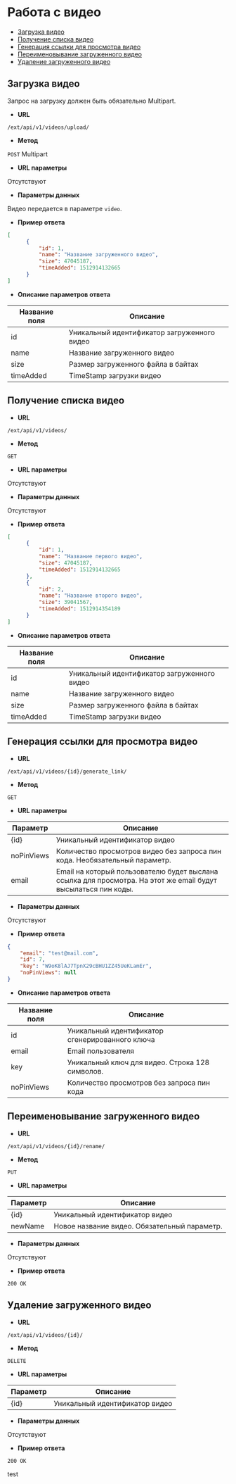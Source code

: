 # Работа с видео

- [Загрузка видео](#Загрузка-видео)
- [Получение списка видео](#Получение-списка-видео)
- [Генерация ссылки для просмотра видео](#Генерация-ссылки-для-просмотра-видео)
- [Переименовывание загруженного видео](#Переименовывание-загруженного-видео)
- [Удаление загруженного видео](#Удаление-загруженного-видео)

## Загрузка видео
Запрос на загрузку должен быть обязательно Multipart.

* **URL**

`/ext/api/v1/videos/upload/`

* **Метод**

`POST` Multipart

* **URL параметры**

Отсутствуют

* **Параметры данных**

Видео передается в параметре `video`.

* **Пример ответа**

```json
[
      {
          "id": 1, 
          "name": "Название загруженного видео", 
          "size": 47045187, 
          "timeAdded": 1512914132665
      }
]      
```

* **Описание параметров ответа**

Название поля | Описание
------------- | --------
id | Уникальный идентификатор загруженного видео
name | Название загруженного видео
size | Размер загруженного файла в байтах
timeAdded | TimeStamp загрузки видео

## Получение списка видео

* **URL**

`/ext/api/v1/videos/`

* **Метод**

`GET`

* **URL параметры**

Отсутствуют

* **Параметры данных**

Отсутствуют

* **Пример ответа**

```json
[
      {
          "id": 1, 
          "name": "Название первого видео", 
          "size": 47045187, 
          "timeAdded": 1512914132665
      }, 
      {
          "id": 2, 
          "name": "Название второго видео", 
          "size": 39041567, 
          "timeAdded": 1512914354189
      }
]      
```

* **Описание параметров ответа**

Название поля | Описание
------------- | --------
id | Уникальный идентификатор загруженного видео
name | Название загруженного видео
size | Размер загруженного файла в байтах
timeAdded | TimeStamp загрузки видео

## Генерация ссылки для просмотра видео

* **URL**

`/ext/api/v1/videos/{id}/generate_link/`

* **Метод**

`GET`

* **URL параметры**

Параметр | Описание
-------- | --------
{id} | Уникальный идентификатор видео
noPinViews | Количество просмотров видео без запроса пин кода. Необязательный параметр.
email | Email на который пользователю будет выслана ссылка для просмотра. На этот же email будут высылаться пин коды.   

* **Параметры данных**

Отсутствуют

* **Пример ответа**

```json
{
    "email": "test@mail.com", 
    "id": 7, 
    "key": "W9oK8lAJ7TpnX29cBHU1ZZ45UeKLamEr", 
    "noPinViews": null
}     
```

* **Описание параметров ответа**

Название поля | Описание
------------- | --------
id | Уникальный идентификатор сгенерированного ключа
email | Email пользователя
key | Уникальный ключ для видео. Строка 128 символов.
noPinViews | Количество просмотров без запроса пин кода

## Переименовывание загруженного видео

* **URL**

`/ext/api/v1/videos/{id}/rename/`

* **Метод**

`PUT`

* **URL параметры**

Параметр | Описание
-------- | --------
{id} | Уникальный идентификатор видео
newName | Новое название видео. Обязательный параметр.

* **Параметры данных**

Отсутствуют

* **Пример ответа**

```
200 OK      
```

## Удаление загруженного видео

* **URL**

`/ext/api/v1/videos/{id}/`

* **Метод**

`DELETE`

* **URL параметры**

Параметр | Описание
-------- | --------
{id} | Уникальный идентификатор видео

* **Параметры данных**

Отсутствуют

* **Пример ответа**

```
200 OK      
```


test